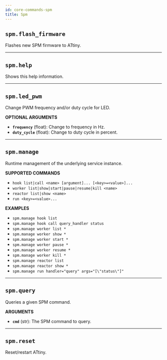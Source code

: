 ```yaml
---
id: core-commands-spm
title: Spm
---
```


## `spm.flash_firmware`

Flashes new SPM firmware to ATtiny.


----
## `spm.help`

Shows this help information.


----
## `spm.led_pwm`

Change PWM frequency and/or duty cycle for LED.

**OPTIONAL ARGUMENTS**

  - **`frequency`** (float): Change to frequency in Hz.
  - **`duty_cycle`** (float): Change to duty cycle in percent.


----
## `spm.manage`

Runtime management of the underlying service instance.


**SUPPORTED COMMANDS**

  - `hook list|call <name> [argument]... [<key>=<value>]...`
  - `worker list|show|start|pause|resume|kill <name>`
  - `reactor list|show <name>`
  - `run <key>=<value>...`


**EXAMPLES**

  - `spm.manage hook list`
  - `spm.manage hook call query_handler status`
  - `spm.manage worker list *`
  - `spm.manage worker show *`
  - `spm.manage worker start *`
  - `spm.manage worker pause *`
  - `spm.manage worker resume *`
  - `spm.manage worker kill *`
  - `spm.manage reactor list`
  - `spm.manage reactor show *`
  - `spm.manage run handler="query" args="[\"status\"]"`


----
## `spm.query`

Queries a given SPM command.

**ARGUMENTS**

  - **`cmd`** (str): The SPM command to query.


----
## `spm.reset`

Reset/restart ATtiny.
